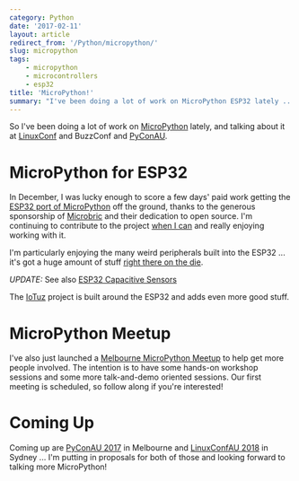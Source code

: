 ```yaml
---
category: Python
date: '2017-02-11'
layout: article
redirect_from: '/Python/micropython/'
slug: micropython
tags:
    - micropython
    - microcontrollers
    - esp32
title: 'MicroPython!'
summary: "I've been doing a lot of work on MicroPython ESP32 lately ..."
---
```


So I've been doing a lot of work on
[MicroPython](https://micropython.org/) lately, and talking about it at
[LinuxConf](/etc/linuxconf-2017-hobart/) and BuzzConf and
[PyConAU](/etc/pycon-2016-melbourne/).

MicroPython for ESP32
=====================

In December, I was lucky enough to score a few days' paid work getting
the [ESP32 port of
MicroPython](https://github.com/micropython/micropython-esp32) off the
ground, thanks to the generous sponsorship of
[Microbric](http://www.microbric.com) and their dedication to open
source. I'm continuing to contribute to the project [when I
can](https://github.com/nickzoic/micropython-esp32) and really enjoying
working with it.

I'm particularly enjoying the many weird peripherals built into the
ESP32 ... it's got a huge amount of stuff [right there on the
die](https://zeptobars.com/en/read/Espressif-ESP32-Wi-Fi-Bluetooth-2.4Ghz-ISM).

*UPDATE:* See also [ESP32 Capacitive
Sensors](/etc/esp32-capacitive-sensors/)

The [IoTuz](https://github.com/CCHS-Melbourne/iotuz-esp32-hardware)
project is built around the ESP32 and adds even more good stuff.

MicroPython Meetup
==================

I've also just launched a [Melbourne MicroPython
Meetup](https://www.meetup.com/MicroPython-Meetup/) to help get more
people involved. The intention is to have some hands-on workshop
sessions and some more talk-and-demo oriented sessions. Our first
meeting is scheduled, so follow along if you're interested!

Coming Up
=========

Coming up are [PyConAU 2017](https://2017.pycon-au.org/) in Melbourne
and [LinuxConfAU 2018](https://lca2018.org/) in Sydney ... I'm putting
in proposals for both of those and looking forward to talking more
MicroPython!
